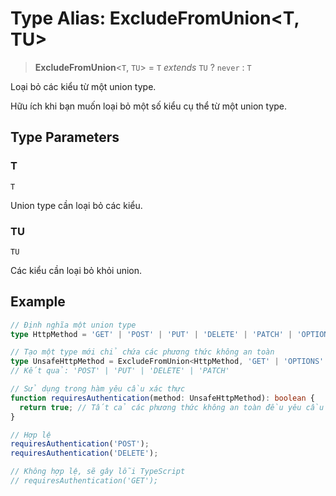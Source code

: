 # Type Alias: ExcludeFromUnion\<T, TU\>

> **ExcludeFromUnion**\<`T`, `TU`\> = `T` _extends_ `TU` ? `never` : `T`

Loại bỏ các kiểu từ một union type.

Hữu ích khi bạn muốn loại bỏ một số kiểu cụ thể từ một union type.

## Type Parameters

### T

`T`

Union type cần loại bỏ các kiểu.

### TU

`TU`

Các kiểu cần loại bỏ khỏi union.

## Example

```typescript
// Định nghĩa một union type
type HttpMethod = 'GET' | 'POST' | 'PUT' | 'DELETE' | 'PATCH' | 'OPTIONS' | 'HEAD';

// Tạo một type mới chỉ chứa các phương thức không an toàn
type UnsafeHttpMethod = ExcludeFromUnion<HttpMethod, 'GET' | 'OPTIONS' | 'HEAD'>;
// Kết quả: 'POST' | 'PUT' | 'DELETE' | 'PATCH'

// Sử dụng trong hàm yêu cầu xác thực
function requiresAuthentication(method: UnsafeHttpMethod): boolean {
  return true; // Tất cả các phương thức không an toàn đều yêu cầu xác thực
}

// Hợp lệ
requiresAuthentication('POST');
requiresAuthentication('DELETE');

// Không hợp lệ, sẽ gây lỗi TypeScript
// requiresAuthentication('GET');
```
